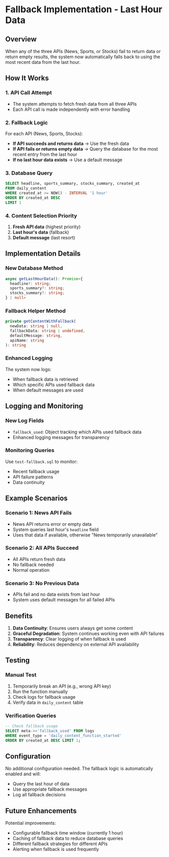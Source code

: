 # Fallback Implementation - Last Hour Data

## Overview

When any of the three APIs (News, Sports, or Stocks) fail to return data or return empty results, the system now automatically falls back to using the most recent data from the last hour.

## How It Works

### 1. **API Call Attempt**
- The system attempts to fetch fresh data from all three APIs
- Each API call is made independently with error handling

### 2. **Fallback Logic**
For each API (News, Sports, Stocks):
- **If API succeeds and returns data** → Use the fresh data
- **If API fails or returns empty data** → Query the database for the most recent entry from the last hour
- **If no last hour data exists** → Use a default message

### 3. **Database Query**
```sql
SELECT headline, sports_summary, stocks_summary, created_at
FROM daily_content
WHERE created_at >= NOW() - INTERVAL '1 hour'
ORDER BY created_at DESC
LIMIT 1
```

### 4. **Content Selection Priority**
1. **Fresh API data** (highest priority)
2. **Last hour's data** (fallback)
3. **Default message** (last resort)

## Implementation Details

### **New Database Method**
```typescript
async getLastHourData(): Promise<{
  headline?: string;
  sports_summary?: string;
  stocks_summary?: string;
} | null>
```

### **Fallback Helper Method**
```typescript
private getContentWithFallback(
  newData: string | null, 
  fallbackData: string | undefined, 
  defaultMessage: string,
  apiName: string
): string
```

### **Enhanced Logging**
The system now logs:
- When fallback data is retrieved
- Which specific APIs used fallback data
- When default messages are used

## Logging and Monitoring

### **New Log Fields**
- `fallback_used`: Object tracking which APIs used fallback data
- Enhanced logging messages for transparency

### **Monitoring Queries**
Use `test-fallback.sql` to monitor:
- Recent fallback usage
- API failure patterns
- Data continuity

## Example Scenarios

### **Scenario 1: News API Fails**
- News API returns error or empty data
- System queries last hour's `headline` field
- Uses that data if available, otherwise "News temporarily unavailable"

### **Scenario 2: All APIs Succeed**
- All APIs return fresh data
- No fallback needed
- Normal operation

### **Scenario 3: No Previous Data**
- APIs fail and no data exists from last hour
- System uses default messages for all failed APIs

## Benefits

1. **Data Continuity**: Ensures users always get some content
2. **Graceful Degradation**: System continues working even with API failures
3. **Transparency**: Clear logging of when fallback is used
4. **Reliability**: Reduces dependency on external API availability

## Testing

### **Manual Test**
1. Temporarily break an API (e.g., wrong API key)
2. Run the function manually
3. Check logs for fallback usage
4. Verify data in `daily_content` table

### **Verification Queries**
```sql
-- Check fallback usage
SELECT meta->>'fallback_used' FROM logs 
WHERE event_type = 'daily_content_function_started' 
ORDER BY created_at DESC LIMIT 1;
```

## Configuration

No additional configuration needed. The fallback logic is automatically enabled and will:
- Query the last hour of data
- Use appropriate fallback messages
- Log all fallback decisions

## Future Enhancements

Potential improvements:
- Configurable fallback time window (currently 1 hour)
- Caching of fallback data to reduce database queries
- Different fallback strategies for different APIs
- Alerting when fallback is used frequently 
